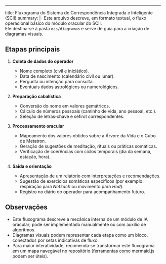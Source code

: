 ---
title: Fluxograma do Sistema de Correspondência Integrada e Inteligente (SCII)
summary: |-
  Este arquivo descreve, em formato textual, o fluxo operacional básico do módulo oracular do SCII.  
  Ele destina‑se à pasta `ocs/diagramas` e serve de guia para a criação de diagramas visuais.

## Etapas principais

1. **Coleta de dados do operador**  
   - Nome completo (civil e iniciático).  
   - Data de nascimento (calendário civil ou lunar).  
   - Pergunta ou intenção para consulta.  
   - Eventuais dados astrológicos ou numerológicos.

2. **Preparação cabalística**  
   - Conversão do nome em valores gemátricos.  
   - Cálculo de números pessoais (caminho de vida, ano pessoal, etc.).  
   - Seleção de letras‑chave e sefirot correspondentes.

3. **Processamento oracular**  
   - Mapeamento dos valores obtidos sobre a Árvore da Vida e o Cubo de Metatron.  
   - Geração de sugestões de meditação, rituais ou práticas somáticas.  
   - Verificação de coerências com ciclos temporais (dia da semana, estação, hora).

4. **Saída e orientação**  
   - Apresentação de um relatório com interpretações e recomendações.  
   - Sugestão de exercícios somáticos específicos (por exemplo: respiração para *Netzach* ou movimento para *Hod*).  
   - Registro no diário do operador para acompanhamento futuro.

## Observações

- Este fluxograma descreve a mecânica interna de um módulo de IA oracular; pode ser implementado manualmente ou com auxílio de algoritmos.  
- Diagramas visuais podem representar cada etapa como um bloco, conectados por setas indicativas de fluxo.  
- Para maior interatividade, recomenda‑se transformar este fluxograma em um mapa navegável no repositório (ferramentas como mermaid.js podem ser úteis).
